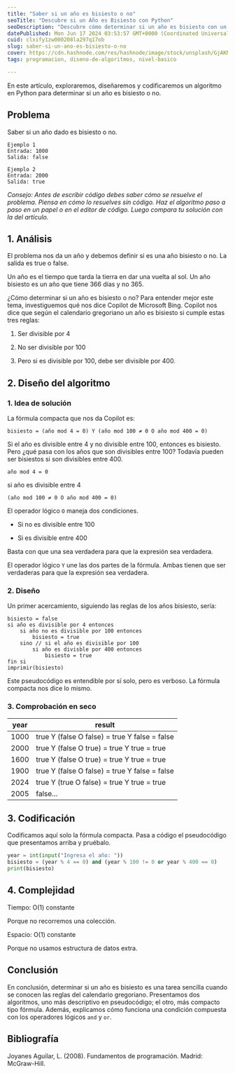 ```yaml
---
title: "Saber si un año es bisiesto o no"
seoTitle: "Descubre si un Año es Bisiesto con Python"
seoDescription: "Descubre cómo determinar si un año es bisiesto con un algoritmo en Python. Aprende las reglas del calendario gregoriano. Analiza, diseña y codifica."
datePublished: Mon Jun 17 2024 03:53:57 GMT+0000 (Coordinated Universal Time)
cuid: clxify1zw000208la297q17ob
slug: saber-si-un-ano-es-bisiesto-o-no
cover: https://cdn.hashnode.com/res/hashnode/image/stock/unsplash/GjAKNK4ocRc/upload/8f850611d658437c3b4d275bcda501b6.jpeg
tags: programacion, diseno-de-algoritmos, nivel-basico

---
```


En este artículo, exploraremos, diseñaremos y codificaremos un algoritmo en Python para determinar si un año es bisiesto o no.

## Problema

Saber si un año dado es bisiesto o no.

```plaintext
Ejemplo 1
Entrada: 1000
Salida: false
```

```plaintext
Ejemplo 2
Entrada: 2000
Salida: true
```

*Consejo: Antes de escribir código debes saber cómo se resuelve el problema. Piensa en cómo lo resuelves sin código. Haz el algoritmo paso a paso en un papel o en el editor de código. Luego compara tu solución con la del artículo.*

## 1\. Análisis

El problema nos da un año y debemos definir si es una año bisiesto o no. La salida es true o false.

Un año es el tiempo que tarda la tierra en dar una vuelta al sol. Un año bisiesto es un año que tiene 366 días y no 365.

¿Cómo determinar si un año es bisiesto o no? Para entender mejor este tema, investiguemos qué nos dice Copilot de Microsoft Bing. Copilot nos dice que según el calendario gregoriano un año es bisiesto si cumple estas tres reglas:

1. Ser divisible por 4
    
2. No ser divisible por 100
    
3. Pero si es divisible por 100, debe ser divisible por 400.
    

## 2\. Diseño del algoritmo

### 1\. Idea de solución

La fórmula compacta que nos da Copilot es:

```plaintext
bisiesto = (año mod 4 = 0) Y (año mod 100 ≠ 0 O año mod 400 = 0)
```

Si el año es divisible entre 4 y no divisible entre 100, entonces es bisiesto. Pero ¿qué pasa con los años que son divisibles entre 100? Todavía pueden ser bisiestos si son divisibles entre 400.

`año mod 4 = 0`

si año es divisible entre 4

`(año mod 100 ≠ 0 O año mod 400 = 0)`

El operador lógico `O` maneja dos condiciones.

* Si no es divisible entre 100
    
* Si es divisible entre 400
    

Basta con que una sea verdadera para que la expresión sea verdadera.

El operador lógico `Y` une las dos partes de la fórmula. Ambas tienen que ser verdaderas para que la expresión sea verdadera.

### 2\. Diseño

Un primer acercamiento, siguiendo las reglas de los años bisiesto, sería:

```plaintext
bisiesto = false
si año es divisible por 4 entonces
    si año no es divisible por 100 entonces 
        bisiesto = true
    sino // si el año es divisible por 100
        si año es divisble por 400 entonces 
            bisiesto = true
fin si
imprimir(bisiesto)
```

Este pseudocódigo es entendible por sí solo, pero es verboso. La fórmula compacta nos dice lo mismo.

### 3\. Comprobación en seco

| year | result |
| --- | --- |
| 1000 | true Y (false O false) = true Y false = false |
| 2000 | true Y (false O true) = true Y true = true |
| 1600 | true Y (false O true) = true Y true = true |
| 1900 | true Y (false O false) = true Y false = false |
| 2024 | true Y (true O false) = true Y true = true |
| 2005 | false... |

## 3\. Codificación

Codificamos aquí solo la fórmula compacta. Pasa a código el pseudocódigo que presentamos arriba y pruébalo.

```python
year = int(input("Ingresa el año: "))
bisiesto = (year % 4 == 0) and (year % 100 != 0 or year % 400 == 0)
print(bisiesto)
```

## 4\. Complejidad

Tiempo: O(1) constante

Porque no recorremos una colección.

Espacio: O(1) constante

Porque no usamos estructura de datos extra.

## Conclusión

En conclusión, determinar si un año es bisiesto es una tarea sencilla cuando se conocen las reglas del calendario gregoriano. Presentamos dos algoritmos, uno más descriptivo en pseudocódigo; el otro, más compacto tipo fórmula. Además, explicamos cómo funciona una condición compuesta con los operadores lógicos `and` y `or`.

## Bibliografía

Joyanes Aguilar, L. (2008). Fundamentos de programación. Madrid: McGraw-Hill.